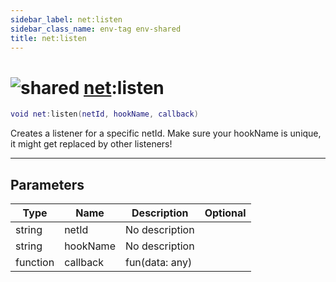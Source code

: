 ```yaml
---
sidebar_label: net:listen
sidebar_class_name: env-tag env-shared
title: net:listen
---
```


# <img src='/img/wiki/shared.png' alt='shared' data-tag='env-tag' /> [net](../net/README.md):listen

```lua
void net:listen(netId, hookName, callback)
```

Creates a listener for a specific netId. Make sure your hookName is unique, it might get replaced by other listeners!<br/>

-----------------
## Parameters

| Type   | Name | Description | Optional |
| ------ | ---- | ----------- | -------: |
| string | netId | No description |   |
| string | hookName | No description |   |
| function | callback | fun(data: any) |   |
